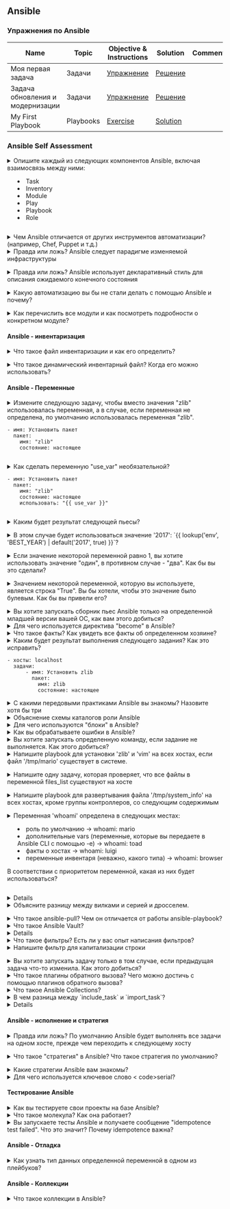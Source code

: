 ## Ansible

### Упражнения по Ansible

|Name|Topic|Objective & Instructions|Solution|Comments|
|--------|--------|------|----|----|
| Моя первая задача | Задачи | [Упражнение](my_first_task.md) | [Решение](solutions/my_first_task.md)
| Задача обновления и модернизации | Задачи | [Упражнение](update_upgrade_task.md) | [Решение](solutions/update_upgrade_task.md)
| My First Playbook | Playbooks | [Exercise](my_first_playbook.md) | [Solution](solutions/my_first_playbook.md)
  

### Ansible Self Assessment

<details>
<summary>Опишите каждый из следующих компонентов Ansible, включая взаимосвязь между ними:

  * Task
  * Inventory 
  * Module
  * Play
  * Playbook
  * Role

</summary><br><b>

Task - обращение к определенному модулю Ansible

Module - фактическая единица кода, выполняемая Ansible на вашем собственном или удаленном хосте. Модули индексируются по категориям (база данных, файл, сеть, ...) и также называются плагинами задач.
  
Inventory - Файл инвентаря определяет хосты и/или группы хостов, на которых выполняются задачи Ansible. Файл инвентаризации может быть в одном из многих форматов, в зависимости от того, какие плагины инвентаризации у вас установлены. Наиболее распространенными форматами являются INI и YAML.

Play - Одна или несколько задач, выполняемых на данном узле (узлах).

Playbook - Одна или несколько пьес. Каждая пьеса может быть выполнена на одном или разных хостах

Role - роли Ansible позволяют группировать ресурсы на основе определенной функциональности/сервиса таким образом, чтобы их можно было легко использовать повторно. В роли есть каталоги для переменных, значений по умолчанию, файлов, шаблонов, обработчиков, задач и метаданных. Затем вы можете использовать роль, просто указав ее в своем плейбуке.
</b></details>

<details>
<summary>Чем Ansible отличается от других инструментов автоматизации? (например, Chef, Puppet и т.д.)</summary><br><b>

Ansible - это:

* Без агентов
* Минимальные требования к запуску (Python и SSH) и простота в использовании
* Режим по умолчанию - "push" (поддерживается также режим "pull").
* Фокус на простоте и легкости в использовании
</b></details>


<details>
<summary>Правда или ложь? Ansible следует парадигме изменяемой инфраструктуры</summary><br><b>

Верно. При подходе с неизменяемой инфраструктурой вы будете заменять инфраструктуру, а не модифицировать ее.< br>
Ansible скорее следует парадигме изменяемой инфраструктуры, которая позволяет изменять конфигурацию различных компонентов, но этот подход не идеален и имеет свои недостатки, такие как "дрейф конфигурации", когда различные компоненты могут достичь разного состояния по разным причинам.
</b></details>

<details>
<summary>Правда или ложь? Ansible использует декларативный стиль для описания ожидаемого конечного состояния</summary><br><b>

Ложь. В нем используется процедурный стиль.
</b></details>

<details>
<summary>Какую автоматизацию вы бы не стали делать с помощью Ansible и почему? </summary><br><b>

Несмотря на возможность предоставления ресурсов с помощью Ansible, некоторые предпочитают использовать инструменты, которые следуют парадигме неизменяемой инфраструктуры.
Ansible не сохраняет состояние по умолчанию. Поэтому задача, создавшая, например, 5 экземпляров, при повторном выполнении создаст еще 5 экземпляров (за исключением случаев, когда
или предоставлены явные имена), в то время как другие инструменты могут проверить, существует ли 5 экземпляров. Если существует только 4 (например, путем проверки файла состояния), будет создан один дополнительный экземпляр, чтобы достичь конечной цели в 5 экземпляров.
</b></details>

<details>
<summary>Как перечислить все модули и как посмотреть подробности о конкретном модуле?</summary>< br>< br>

1. Онлайн-документы по Ansible
2. `ansible-doc -l` для получения списка модулей и `ansible-doc [имя_модуля]` для получения подробной информации о конкретном модуле
</b></details>

#### Ansible - инвентаризация

<details>
<summary>Что такое файл инвентаризации и как его определить? </summary><br><b>

Файл инвентаризации определяет хосты и/или группы хостов, на которых выполняются задачи Ansible.

Пример файла инвентаризации:

```
192.168.1.2
192.168.1.3
192.168.1.4

[web_servers].
190.40.2.20
190.40.2.21
190.40.2.22
```
</b></details>

<details>
<summary>Что такое динамический инвентарный файл? Когда его можно использовать? </summary>< br>< br>

Файл динамической инвентаризации отслеживает хосты из одного или нескольких источников, таких как облачные провайдеры и системы CMDB.

Вы должны использовать его при использовании внешних источников и особенно, когда хосты в вашей среде автоматически< br>.
запускаются и выключаются, без того, чтобы вы отслеживали каждое изменение в этих источниках.
</b></details>

#### Ansible - Переменные

<details>
<summary> Измените следующую задачу, чтобы вместо значения "zlib" использовалась переменная, а в случае, если переменная не определена, по умолчанию использовалась переменная "zlib".

```
- имя: Установить пакет
  пакет:
    имя: "zlib"
    состояние: настоящее
```
</summary><br><b>

```
- имя: Установить пакет
  пакет:
    name: "{{ имя_пакета|default('zlib') }}".
    состояние: настоящее
```
</b></details>

<details>
<summary>Как сделать переменную "use_var" необязательной?

```
- имя: Установить пакет
  пакет:
    имя: "zlib"
    состояние: настоящее
    использовать: "{{ use_var }}"
```
</summary><br><b>


С "default(omit)"
```
- имя: Установить пакет
  пакет:
    имя: "zlib"
    состояние: настоящее
    использование: "{{ use_var|default(omit) }}".
```
</b></details>

<details>
<summary>Каким будет результат следующей пьесы?</summary><br><b>

```
---
- имя: Печать информации о моем хосте
  хосты: localhost
  gather_facts: 'нет'
  задачи:
      - имя: Печать имени хоста
        отладка:
            msg: "Это я, {{ ansible_hostname }}".
```

Получив написанный код, всегда тщательно проверяйте его. Если ваш ответ: "Это не сработает", то вы правы. Мы используем факт (ansible_hostname), который является собранной информацией с хоста, на котором мы работаем. Но в данном случае мы отключили сбор фактов (gather_facts: no), поэтому переменная будет неопределена, что приведет к ошибке.
</b></details>

<details>
<summary>В этом случае будет использоваться значение '2017': `{{ lookup('env', 'BEST_YEAR') | default('2017', true) }}`?</summary><br><b>

когда переменная окружения 'BEST_YEAR' пуста или ложна.
</b></details>

<details>
<summary>Если значение некоторой переменной равно 1, вы хотите использовать значение "один", в противном случае - "два". Как бы вы это сделали? </summary><br><b>

`{{ (certain_variable == 1) | ternary("one", "two") }}`.
</b></details>

<details>
<summary>Значением некоторой переменной, которую вы используете, является строка "True". Вы бы хотели, чтобы это значение было булевым. Как бы вы привели его? </summary><br><b>

`{{ some_string_var | bool }}`.
</b></details>

<details>
<summary>Вы хотите запускать сборник пьес Ansible только на определенной младшей версии вашей ОС, как вам этого добиться? </summary><br><b>
</b></details>

<details>
<summary>Для чего используется директива "become" в Ansible?</summary><br><b>
</b></details>

<details>
<summary>Что такое факты? Как увидеть все факты об определенном хозяине? </summary><br><b>
</b></details>

<details>
<summary>Каким будет результат выполнения следующего задания? Как это исправить?

```
- хосты: localhost
  задачи:
      - имя: Установить zlib
        пакет:
          имя: zlib
          состояние: настоящее
```
</summary><br><b>
</b></details>

<details>
<summary>С какими передовыми практиками Ansible вы знакомы? Назовите хотя бы три</summary><br><b>
</b></details>

<details>
<summary>Объяснение схемы каталогов роли Ansible</summary><br><b>
</b></details>

<details>
<summary>Для чего используются "блоки" в Ansible? </summary><br><b>
</b></details>

<details>
<summary>Как вы обрабатываете ошибки в Ansible? </summary><br><b>
</b></details>

<details>
<summary>Вы хотите запускать определенную команду, если задание не выполняется. Как этого добиться? </summary><br><b>
</b></details>

<details>
<summary>Напишите playbook для установки 'zlib' и 'vim' на всех хостах, если файл '/tmp/mario' существует в системе.</summary><br><b>

```
---
- хозяева: все
  вары:
      mario_file: /tmp/mario
      список_пакетов:
          - 'zlib'
          - 'vim'
  задачи:
      - имя: Проверка наличия файла mario
        стат:
            путь: "{{ mario_file }}".
        регистр: mario_f

      - имя: Установить zlib и vim, если существует файл mario
        стать: "да"
        пакет:
            name: "{{ item }}"
            состояние: настоящее
        with_items: "{{ список_пакетов }}"
        когда: mario_f.stat.exists
```
</b></details>

<details>
<summary>Напишите одну задачу, которая проверяет, что все файлы в переменной files_list существуют на хосте</summary><br><b>

```
- имя: Убедитесь, что все файлы существуют
  утверждать:
    это:
      - item.stat.exists
  цикл: "{{ список_файлов }}"
```
</b></details>

<details>
<summary>Напишите playbook для развертывания файла '/tmp/system_info' на всех хостах, кроме группы контроллеров, со следующим содержимым</summary><br><b>

  ```
  Я <HOSTNAME> и моя операционная система - <OS>
  ```

  Замените < HOSTNAME> и < OS> фактическими данными для конкретного узла, на котором вы работаете

Книга воспроизведения для развертывания файла system_info

```
---
- имя: Развернуть файл /tmp/system_info
  хосты: все:!контроллеры
  задачи:
      - имя: Развернуть /tmp/system_info
        шаблон:
            src: system_info.j2
            dest: /tmp/system_info
```

Содержание шаблона system_info.j2

```
# {{ ansible_managed }}
Я {{ ansible_hostname }} и моя операционная система {{ ansible_distribution }}.
```
</b></details>

<details>
<summary>Переменная 'whoami' определена в следующих местах:

  * роль по умолчанию -> whoami: mario
  * дополнительные vars (переменные, которые вы передаете в Ansible CLI с помощью -e) -> whoami: toad
  * факты о хостах -> whoami: luigi
  * переменные инвентаря (неважно, какого типа) -> whoami: browser

В соответствии с приоритетом переменной, какая из них будет использоваться?</summary><br><b>

Правильный ответ - "жаба".

Приоритет переменных - это то, как переменные отменяют друг друга, когда они установлены в разных местах. Если вы не сталкивались с этим до сих пор, то наверняка столкнетесь в какой-то момент, что делает эту тему полезной для понимания.

В контексте нашего вопроса, порядок будет следующим: дополнительные переменные (всегда переопределяют любую другую переменную) -> факты хоста -> переменные инвентаря -> роли по умолчанию (самые слабые).

Ниже приведен порядок приоритетов от наименьшего к наибольшему (последние перечисленные переменные выигрывают в приоритетности):

1. значения командной строки (например, "-u user")
2. роль по умолчанию [[1\]](https://docs.ansible.com/ansible/latest/user_guide/playbooks_variables.html#id15)
3. файл инвентаризации или группа скриптов vars [[2\]](https://docs.ansible.com/ansible/latest/user_guide/playbooks_variables.html#id16)
4. инвентаризация group_vars/all [[3\]](https://docs.ansible.com/ansible/latest/user_guide/playbooks_variables.html#id17)
5. playbook group_vars/all [[3\]](https://docs.ansible.com/ansible/latest/user_guide/playbooks_variables.html#id17)
6. инвентаризация group_vars/* [[3\]](https://docs.ansible.com/ansible/latest/user_guide/playbooks_variables.html#id17)
7. playbook group_vars/* [[3\]](https://docs.ansible.com/ansible/latest/user_guide/playbooks_variables.html#id17)
8. файл инвентаризации или скрипт host vars [[2\]](https://docs.ansible.com/ansible/latest/user_guide/playbooks_variables.html#id16)
9. инвентаризация host_vars/* [[3\]](https://docs.ansible.com/ansible/latest/user_guide/playbooks_variables.html#id17)
10. playbook host_vars/* [[3\]](https://docs.ansible.com/ansible/latest/user_guide/playbooks_variables.html#id17)
11. host facts / cached set_facts [[4\]](https://docs.ansible.com/ansible/latest/user_guide/playbooks_variables.html#id18)
12. игровые вары
13. воспроизвести vars_prompt
14. воспроизвести vars_files
15. параметры роли (определяются в файле role/vars/main.yml)
16. переменные блока (только для задач в блоке)
17. переменные задачи (только для задачи)
18. include_vars
19. set_facts / registered vars
20. параметры роли (и include_role)
21. включать параметры
22. дополнительные параметры (всегда имеют приоритет)

Полный список можно найти в [PlayBook Variables](https://docs.ansible.com/ansible/latest/user_guide/playbooks_variables.html#ansible-variable-precedence) . Также обратите внимание, что существует значительная разница между Ansible 1.x и 2.x.
</b></details>

<details>
< резюме> Для каждого из следующих утверждений определите, является ли оно истинным или ложным:

  * Модуль - это набор задач
  * Лучше использовать оболочку или команду вместо конкретного модуля
  * Факты хозяина переопределяют переменные игры
  * Роль может включать в себя следующее: vars, meta и обработчики.
  * Динамическая инвентаризация создается путем извлечения информации из внешних источников
  * Лучше всего использовать отступ в 2 пробела вместо 4.
  * 'notify' используется для запуска обработчиков
  * Этот "hosts: all:!controllers" означает 'запускать только на хостах группы контроллеров</summary><br><b>
</b></details>

<details>
<summary>Объясните разницу между вилками и серией и дросселем.</summary><br><b>

`Serial` - это как запуск плейбука для каждого хоста по очереди, ожидая завершения всего плейбука перед переходом к следующему хосту. `forks`=1 означает запуск первой задачи в пьесе на одном хосте перед запуском той же задачи на следующем хосте, так что первая задача будет запущена на каждом хосте, прежде чем будет затронута следующая задача. По умолчанию в ansible значение fork равно 5.

```
[по умолчанию]
вилы = 30
```

```
- хосты: веб-серверы
  серийный: 1
  задачи:
    - имя: ...
```

Ansible также поддерживает `throttle` Это ключевое слово ограничивает количество рабочих до максимума, установленного через настройку forks или serial. Это может быть полезно при ограничении задач, которые могут требовать большого количества процессора или взаимодействовать с API с ограничением скорости.

```
задачи:
- команда: /path/to/cpu_intensive_command
  дроссель: 1
```

</b></details>

<details>
<summary>Что такое ansible-pull? Чем он отличается от работы ansible-playbook? </summary><br><b>
</b></details>

<details>
<summary>Что такое Ansible Vault? </summary><br><b>
</b></details>

<details>
< резюме> Продемонстрируйте каждое из следующих действий с помощью Ansible:

  * Условия
  * Петли
</summary><br><b>
</b></details>

<details>
<summary>Что такое фильтры? Есть ли у вас опыт написания фильтров? </summary><br><b>
</b></details>

<details>
<summary>Напишите фильтр для капитализации строки</summary><br><b>

```
def cap(self, string):
    return string.capitalize()
```
</b></details>

<details>
<summary>Вы хотите запускать задачу только в том случае, если предыдущая задача что-то изменила. Как этого добиться? </summary><br><b>
</b></details>

<details>
<summary>Что такое плагины обратного вызова? Чего можно достичь с помощью плагинов обратного вызова? </summary><br><b>
</b></details>

<details>
<summary>Что такое Ansible Collections? </summary><br><b>
</b></details>

<details>
<summary>В чем разница между `include_task` и `import_task`? </summary><br><b>
</b></details>

<details>
< резюме> Файл '/tmp/exercise' включает следующее содержимое

```
Гоку = 9001
Вегета = 5200
Транки = 6000
Готенкс = 32
```

С одним заданием переключите содержание на:

```
Гоку = 9001
Вегета = 250
Магистрали = 40
Готенкс = 32
```
</summary><br><b>

```
- название: Изменить уровни саянов
  lineinfile:
    dest: /tmp/exercise
    regexp: "{{ item.regexp }}".
    строка: "{{ item.line }}"
  с_предметами:
    - { regexp: '^Vegeta', line: 'Vegeta = 250' }
    - { regexp: '^Trunks', line: 'Trunks = 40' }
    ...
```
</b></details>


#### Ansible - исполнение и стратегия

<details>
<summary>Правда или ложь? По умолчанию Ansible будет выполнять все задачи на одном хосте, прежде чем переходить к следующему хосту</summary><br><b>

Ложь. Ansible выполнит одну задачу на всех хостах перед переходом к следующей задаче в пьесе. На сегодняшний день по умолчанию используется 5 форков.< br>.
В Ansible это поведение описывается как "стратегия", и его можно настраивать.
</b></details>

<details>
<summary>Что такое "стратегия" в Ansible? Что такое стратегия по умолчанию? </summary><br><b>

Стратегия в Ansible описывает, как Ansible будет выполнять различные задачи на хостах. По умолчанию Ansible использует "Линейную стратегию", которая определяет, что каждая задача будет выполняться на всех хостах, прежде чем переходить к следующей задаче.
</b></details>

<details>
<summary>Какие стратегии Ansible вам знакомы? </summary><br><b>

  - Линейная: стратегия по умолчанию в Ansible. Выполните каждое задание на всех хостах, прежде чем продолжить.
  - Бесплатно: Для каждого ведущего выполните все задания до конца пьесы как можно быстрее
  - Отладка: Выполнение заданий в интерактивном режиме
</b></details>

<details>
<summary>Для чего используется ключевое слово < code>serial</code>? </summary><br><b>

Используется для указания количества (или процента) хостов, на которых будет запущена полная версия игры, перед переходом к следующему количеству хостов в группе.

Например:
```
- название: Некоторая игра
  хосты: базы данных
  серийный: 4
```

Если у вашей группы 8 хостов. Он запустит всю пьесу на 4 хостах, а затем ту же пьесу на других 4 хостах.
</b></details>

#### Тестирование Ansible

<details>
<summary>Как вы тестируете свои проекты на базе Ansible? </summary><br><b>
</b></details>

<details>
<summary>Что такое молекула? Как она работает? </summary><br><b>
</b></details>

<details>
<summary>Вы запускаете тесты Ansible и получаете сообщение "idempotence test failed". Что это значит? Почему idempotence важна? </summary><br><b>
</b></details>

#### Ansible - Отладка

<details>
<summary>Как узнать тип данных определенной переменной в одном из плейбуков?</summary><br><b>

"{{ some_var | type_debug }}".
</b></details>

#### Ansible - Коллекции

<details>
<summary>Что такое коллекции в Ansible? </summary><br><b>
</b></details>

